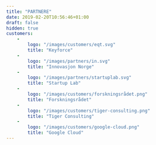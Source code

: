 ```yaml
---
title: "PARTNERE"
date: 2019-02-20T10:56:46+01:00
draft: false
hidden: true
customers:
    -
        logo: "/images/customers/eqt.svg"
        title: "Keyforce"
    -
        logo: "/images/partners/in.svg"
        title: "Innovasjon Norge"
    -
        logo: "/images/partners/startuplab.svg"
        title: "Startup Lab"
    -
        logo: "/images/customers/forskningsrådet.png"
        title: "Forskningsrådet"
    -
        logo: "/images/customers/tiger-consulting.png"
        title: "Tiger Consulting"
    -
        logo: "/images/customers/google-cloud.png"
        title: "Google Cloud"
---
```


